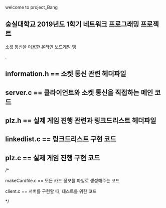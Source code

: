 welcome to project_Bang

## 숭실대학교 2019년도 1학기 네트워크 프로그래밍 프로젝트

소켓 통신을 이용한 온라인 보드게임 뱅

.

## information.h == 소켓 통신 관련 헤더파일

## server.c == 클라이언트와 소켓 통신을 직접하는 메인 코드

## plz.h == 실제 게임 진행 관련과 링크드리스트 헤더파일

## linkedlist.c == 링크드리스트 구현 코드

## plz.c == 실제 게임 진행 구현 코드


/*

makeCardfile.c == 모든 카드 정보를 파일로 생성해주는 코드

client.c == 서버를 구현할 때, 테스트를 위한 코드

*/
